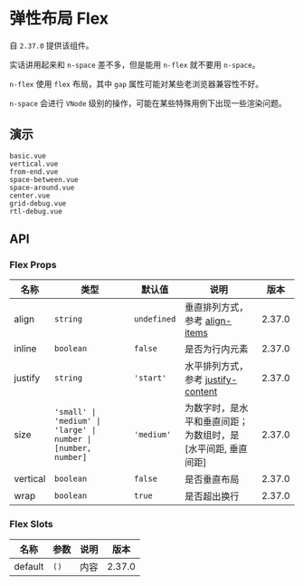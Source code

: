 # 弹性布局 Flex

自 `2.37.0` 提供该组件。

实话讲用起来和 `n-space` 差不多，但是能用 `n-flex` 就不要用 `n-space`。

`n-flex` 使用 `flex` 布局，其中 `gap` 属性可能对某些老浏览器兼容性不好。

`n-space` 会进行 `VNode` 级别的操作，可能在某些特殊用例下出现一些渲染问题。

## 演示

```demo
basic.vue
vertical.vue
from-end.vue
space-between.vue
space-around.vue
center.vue
grid-debug.vue
rtl-debug.vue
```

## API

### Flex Props

| 名称 | 类型 | 默认值 | 说明 | 版本 |
| --- | --- | --- | --- | --- |
| align | `string` | `undefined` | 垂直排列方式，参考 [align-items](https://developer.mozilla.org/zh-CN/docs/Web/CSS/align-items) | 2.37.0 |
| inline | `boolean` | `false` | 是否为行内元素 | 2.37.0 |
| justify | `string` | `'start'` | 水平排列方式，参考 [justify-content](https://developer.mozilla.org/zh-CN/docs/Web/CSS/justify-content) | 2.37.0 |
| size | `'small' \| 'medium' \| 'large' \| number \| [number, number]` | `'medium'` | 为数字时，是水平和垂直间距；为数组时，是 [水平间距, 垂直间距] | 2.37.0 |
| vertical | `boolean` | `false` | 是否垂直布局 | 2.37.0 |
| wrap | `boolean` | `true` | 是否超出换行 | 2.37.0 |

### Flex Slots

| 名称    | 参数 | 说明 | 版本   |
| ------- | ---- | ---- | ------ |
| default | `()` | 内容 | 2.37.0 |
